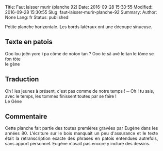 Title: Faut laisser murir (planche 92)
Date: 2016-09-28 15:30:55
Modified: 2016-09-28 15:30:55
Slug: faut-laisser-murir-planche-92
Summary: 
Author: None
Lang: fr
Status: published

Petite planche horizontale. Les bords latéraux ont une découpe sinueuse.
<img style="float: center;" alt="" src="{static}/images/planche_92.png">

## Texte en patois
Ooo lou joën yore i  pa côme de noton tan ? Ooo te sâ avé le tan le tôme se fon tòte        
    le  gène

## Traduction
Oh ! les jeunes à présent, c'est pas comme de notre temps !
─  Oh ! tu sais, avec le temps, les tommes finissent toutes par se faire !    
           Le Gène

## Commentaire
<p style="text-align:justify;">Cette planche fait partie des toutes premières gravées par Eugène dans les années 80. L'écriture sur le bois manquait un peu d'assurance et le texte était la retranscription exacte des phrases en patois entendues autrefois, sans apport personnel. Eugène n'osait pas encore y inclure des dessins.</p>

